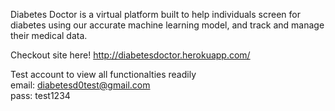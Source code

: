 Diabetes Doctor is a virtual platform built to help individuals screen for diabetes using our accurate machine learning model, and track and manage their medical data.

Checkout site here!
http://diabetesdoctor.herokuapp.com/

Test account to view all functionalties readily </br>
email: diabetesd0test@gmail.com </br>
pass: test1234
